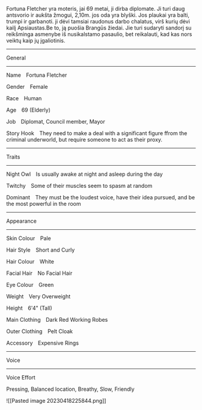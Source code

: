 Fortuna Fletcher yra moteris, jai 69 metai, ji dirba diplomate. Ji turi daug antsvorio ir aukšta žmogui, 2,10m. jos oda yra blyški. Jos plaukai yra balti, trumpi ir garbanoti. ji dėvi tamsiai raudonus darbo chalatus, virš kurių dėvi kailį Apsiaustas.Be to, ją puošia Brangūs žiedai.
Jie turi sudaryti sandorį su reikšminga asmenybe iš nusikalstamo pasaulio, bet reikalauti, kad kas nors veiktų kaip jų įgaliotinis.

---

General

---

Name Fortuna Fletcher

Gender Female

Race Human

Age 69 (Elderly)

Job Diplomat, Council member, Mayor

Story Hook They need to make a deal with a significant figure ffrom the criminal underworld, but require someone to act as their proxy.

---

Traits

---

Night Owl Is usually awake at night and asleep during the day

Twitchy Some of their muscles seem to spasm at random

Dominant They must be the loudest voice, have their idea pursued, and be the most powerful in the room

---

Appearance

---

Skin Colour Pale

Hair Style Short and Curly

Hair Colour White

Facial Hair No Facial Hair

Eye Colour Green

Weight Very Overweight

Height 6'4" (Tall)

Main Clothing Dark Red Working Robes

Outer Clothing Pelt Cloak

Accessory Expensive Rings

---

Voice

---

Voice Effort 


Pressing, Balanced location, Breathy, Slow, Friendly


![[Pasted image 20230418225844.png]]